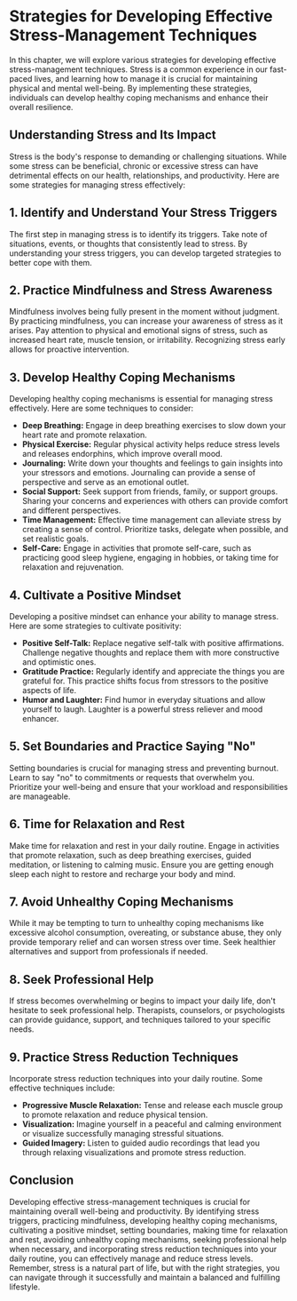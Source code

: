 Strategies for Developing Effective Stress-Management Techniques
=========================================================================

In this chapter, we will explore various strategies for developing effective stress-management techniques. Stress is a common experience in our fast-paced lives, and learning how to manage it is crucial for maintaining physical and mental well-being. By implementing these strategies, individuals can develop healthy coping mechanisms and enhance their overall resilience.

**Understanding Stress and Its Impact**
---------------------------------------

Stress is the body's response to demanding or challenging situations. While some stress can be beneficial, chronic or excessive stress can have detrimental effects on our health, relationships, and productivity. Here are some strategies for managing stress effectively:

**1. Identify and Understand Your Stress Triggers**
---------------------------------------------------

The first step in managing stress is to identify its triggers. Take note of situations, events, or thoughts that consistently lead to stress. By understanding your stress triggers, you can develop targeted strategies to better cope with them.

**2. Practice Mindfulness and Stress Awareness**
------------------------------------------------

Mindfulness involves being fully present in the moment without judgment. By practicing mindfulness, you can increase your awareness of stress as it arises. Pay attention to physical and emotional signs of stress, such as increased heart rate, muscle tension, or irritability. Recognizing stress early allows for proactive intervention.

**3. Develop Healthy Coping Mechanisms**
----------------------------------------

Developing healthy coping mechanisms is essential for managing stress effectively. Here are some techniques to consider:

* **Deep Breathing:** Engage in deep breathing exercises to slow down your heart rate and promote relaxation.
* **Physical Exercise:** Regular physical activity helps reduce stress levels and releases endorphins, which improve overall mood.
* **Journaling:** Write down your thoughts and feelings to gain insights into your stressors and emotions. Journaling can provide a sense of perspective and serve as an emotional outlet.
* **Social Support:** Seek support from friends, family, or support groups. Sharing your concerns and experiences with others can provide comfort and different perspectives.
* **Time Management:** Effective time management can alleviate stress by creating a sense of control. Prioritize tasks, delegate when possible, and set realistic goals.
* **Self-Care:** Engage in activities that promote self-care, such as practicing good sleep hygiene, engaging in hobbies, or taking time for relaxation and rejuvenation.

**4. Cultivate a Positive Mindset**
-----------------------------------

Developing a positive mindset can enhance your ability to manage stress. Here are some strategies to cultivate positivity:

* **Positive Self-Talk:** Replace negative self-talk with positive affirmations. Challenge negative thoughts and replace them with more constructive and optimistic ones.
* **Gratitude Practice:** Regularly identify and appreciate the things you are grateful for. This practice shifts focus from stressors to the positive aspects of life.
* **Humor and Laughter:** Find humor in everyday situations and allow yourself to laugh. Laughter is a powerful stress reliever and mood enhancer.

**5. Set Boundaries and Practice Saying "No"**
----------------------------------------------

Setting boundaries is crucial for managing stress and preventing burnout. Learn to say "no" to commitments or requests that overwhelm you. Prioritize your well-being and ensure that your workload and responsibilities are manageable.

**6. Time for Relaxation and Rest**
-----------------------------------

Make time for relaxation and rest in your daily routine. Engage in activities that promote relaxation, such as deep breathing exercises, guided meditation, or listening to calming music. Ensure you are getting enough sleep each night to restore and recharge your body and mind.

**7. Avoid Unhealthy Coping Mechanisms**
----------------------------------------

While it may be tempting to turn to unhealthy coping mechanisms like excessive alcohol consumption, overeating, or substance abuse, they only provide temporary relief and can worsen stress over time. Seek healthier alternatives and support from professionals if needed.

**8. Seek Professional Help**
-----------------------------

If stress becomes overwhelming or begins to impact your daily life, don't hesitate to seek professional help. Therapists, counselors, or psychologists can provide guidance, support, and techniques tailored to your specific needs.

**9. Practice Stress Reduction Techniques**
-------------------------------------------

Incorporate stress reduction techniques into your daily routine. Some effective techniques include:

* **Progressive Muscle Relaxation:** Tense and release each muscle group to promote relaxation and reduce physical tension.
* **Visualization:** Imagine yourself in a peaceful and calming environment or visualize successfully managing stressful situations.
* **Guided Imagery:** Listen to guided audio recordings that lead you through relaxing visualizations and promote stress reduction.

**Conclusion**
--------------

Developing effective stress-management techniques is crucial for maintaining overall well-being and productivity. By identifying stress triggers, practicing mindfulness, developing healthy coping mechanisms, cultivating a positive mindset, setting boundaries, making time for relaxation and rest, avoiding unhealthy coping mechanisms, seeking professional help when necessary, and incorporating stress reduction techniques into your daily routine, you can effectively manage and reduce stress levels. Remember, stress is a natural part of life, but with the right strategies, you can navigate through it successfully and maintain a balanced and fulfilling lifestyle.
